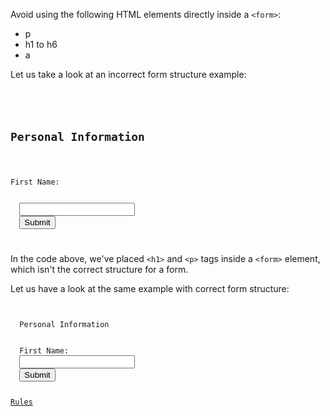 Avoid using the following
HTML elements directly inside
a `<form>`:
- p
- h1 to h6
- a

Let us take a look at an
incorrect form structure example:
<codeblock language="html" type="lesson">
<code>
<form action="/submit" method="post">
  <h2>Personal Information</h2>
  <p>First Name:</p>
  <input id="first-name" type="text" />
  <button type="submit">Submit</button>
</form>
</code>
</codeblock>

In the code above, we've placed `<h1>`
and
`<p>` tags inside a `<form>` element,
which isn't the correct structure for a form.

Let us have a look at the same example
with correct form structure:
<codeblock language="html" type="lesson">
<code>
<form action="/submit" method="post">
  <caption>Personal Information</caption>
  <br>
  <label for="first-name">First Name:</label>
  <input id="first-name" type="text" />
  <button type="submit">Submit</button>
</form>
<a href="#">Rules</a>
</code>
</codeblock>
